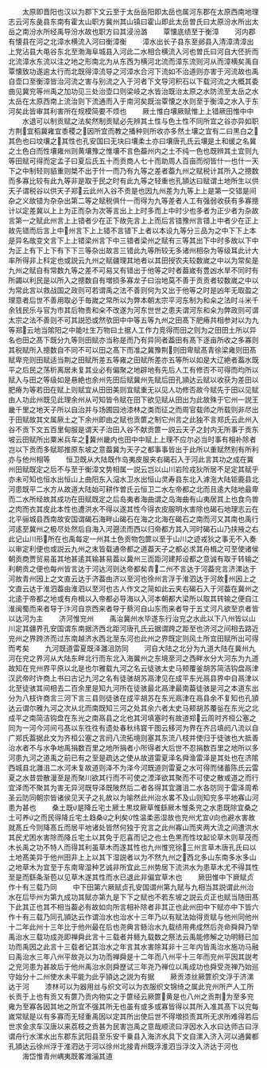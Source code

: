 <!-- { "loadSidebar": true } -->
　　太原即晋阳也汉以为郡下文云至于太岳岳阳即太岳也属河东郡在太原西南地理志云河东彘县东南有霍太山职方冀州其山镇曰霍山即此太岳曽氏曰太原汾水所出太岳之南汾水所经禹导汾水故也职方曰其浸汾潞
　　覃懐底绩至于衡漳
　　河内郡有懐县在河之北漳水横流入河曰衡漳衡
　　漳水出长子县东至邺县入清漳清漳出上党沾县大黾谷东北至渤海阜城县入河此二水相合横流入河也曽氏曰河自大伾折而北流漳水东流以注之地之形南北为从东西为横河北流而漳东流则河从而漳横矣禹自覃懐致功遂逾太行而北既得漳流导之河漳水合河下流如不治道则亦害于河流故也禹自壶口至衡漳皆治河流之害与别流之入于河者下文导河积石以下载河流之大概其委曲见冀兖等州禹之加功见三处治壶口则梁岐之水皆治既治太原之水防流至太岳之水太岳在太原西南上流治则下流通而入于南河矣既治覃懐之水则至于衡漳之水入于东河矣此皆审其利害所在规模简要不烦也
　　厥土惟白壤厥赋惟上上错厥田惟中中
　　水退可以制贡赋之法矣然制贡赋必先辨其土性与色土性不同所宜之谷亦异如职方荆宜稻冀雍宜黍稷之因所宜而教之播种则所收亦多然土壤之宜有二曰黒白之其色也曰坟壤之其性也孔安国曰无块曰壤柔土亦曰壤唐孔氏云壤是土和缓之名冀之土色白而性壤雍州则黄壤豫之惟壤不言色葢州内之土不纯一色也既辨其土宜则九等田赋可得而定孟子曰夏后氏五十而贡商人七十而助周人百亩而彻皆什一也什一天下之中制轻则貊重则桀不出于什一而乃有九等之差者葢九州之赋税计其所入之摠数而多寡比较有此九等非是取于民之时有此九等之轻重也孔頴达曰赋谓土地所生以供天子谓税谷以供天子郑云此州入谷不贡是也因九州差为九等上上是第一交错是间杂之义故错为杂杂出第二等之赋税俱什一而得为九等差者人工有强弱收获有多寡摠计以定差冀以上上为正而杂为次等言出上上时多而上中时少也多者为正少者为杂故言第一之赋此州言上上错者少在正下故先言上上而后言错豫州言错上中者少在正上故先错而后言上中州言下上上错不言错下上者以本设九等分三品为之中下下上本是异名故变文言下上上错梁州言下中三错者梁州之赋有三等其出下中时多故以下中为正上有下上下有下下三等杂出故言三错此九等所较无多诸州相杂为等级耳此计大率所得非上科定也或説云九州之赋疆理其地者以其田授农夫较数嵗之中以为常矣是九州之赋自有常数九等之差不可易又有错出于他等之时者葢嵗有豊凶水旱不同时有所蠲以利民是以所入之摠数自有増损多寡龙子曰治地莫不善于贡贡者较数嵗之中以为常此言以救战国之政则可若谓禹之法不善则何为又出于他等之时是凶年无取盈之理意者后世不善用取必于毎嵗之常所以为弊本朝太宗平河东制为和籴之法时斗米千余钱民乐与官为市其后物贵和籴不改遂为河东世世之患夫谓河东和籴为弊政则可谓太宗之法不善则不可其説恐或然欤田中中等五等九州之田髙下肥瘠共相参对以为九等郑云地当隂阳之中能吐生万物曰土据人工作力竞得而田之则为之田田土所以异名也田之髙下既分九等则田赋亦当称是而乃有异同者葢田有髙下逐亩所收之多寡则其税赋所入摠数自不同不可以田之髙下而准之冀豫荆则田卑赋髙青徐梁雍则田髙赋卑兖则田赋适当荆之田赋所差五等雍之田赋所差亦五等所以如是大辽絶者葢水既平之后民之荡析离居未复其业必有偏聚之地辟地有先后人工有修否不可得而均所以赋入与田之等级如是悬絶也余州先田后赋冀州先赋后田孔頴达云赋以收获为差田以肥瘠为等若田在赋上则赋宜从田田美则宜赋重无以见人功修否故今赋先于田以见赋由人功此州既见此理余州从可知皆令赋在田下欲见赋从田出为此故殊于它州一説王畿千里之地天子所以自治并与场圃园池漆林之类而征之而周官载师之所载则非尽出于田赋故其文属厥土之下余州即由之赋也贡篚之制它州言之此独不言郑氏云此州入谷不贡下文五百里甸服是谓天子治田入谷不献贡篚一説云天子之封内无所事于贡东坡云田赋所出粟米兵车之冀州畿内也田中中赋上上理不应尔必当时事有相补除者岂以下贡而多赋耶推原东坡之意葢冀为天子之都事事皆出于此所以重赋然别有所利亦与他州相等
　　恒卫既从大陆既作岛夷皮服夹右碣石入于河此言其功之成在冀州田赋既定之后不与至于衡漳文势相属一説云岂以山川岩险戎狄所居不足定其赋乎亦未可知也恒水出恒山上曲阳东入滱水卫水出恒山灵寿县东北入滹沲大陆钜鹿县北河患既平二水方从故道大陆始可耕作曽氏云恒卫二水左帝都之北而且逺大陆地最卑而二水所经故其成功在田赋既定之后岛夷者海曲谓之岛海曲有山夷居其上也食鸟兽之肉而衣其皮此本性也遭洪水不得以遂其性今得衣皮服明水害除也碣石地理志云在北平骊城县西南故安国谓碣石海畔山碣石在海之北海在碣石之南而河又其南也禹行河逺至冀州之极尽处然后自海入河遡流而西以归帝都方其入河时碣石山乃挟掖之右此记山川形所在也禹每定一州其土色贡物包篚以至于山川之迹戎狄之事无不入奏以审定利便也或説云九州之末皆载通帝都之道葢天子之都必求其舟楫之可至使诸侯朝贡商贾贸易虽其地甚逺其输甚易葢以冀州三靣距河建邦设都之意诚有取于转输之利朝贡之便也每州皆言达于河达河则达帝都矣青二州不言达于河葢兖言济漯达于河故青州因上之文直云达于济葢由济以至河也徐州言浮于淮泗达于河故州因上之文直云达于淮泗葢由淮泗以至河也古人作文之简如此云夹右碣石入于河葢在冀州之北逺于帝都之地或有舟楫以入帝都必导海以入河本朝都大梁所以取其转输之便自江淮闽蜀而来者导于汴河自京西来者导于蔡河自山东而来者导于五丈河凡欲至京者皆以达河为主
　　济河惟兖州
　　禹治冀州水毕遂东行治兖之水此以下八州皆以山川定其疆界孔安国谓东南据济西北距河唐孔氏云据谓跨之距至也济河之间相去路近兖州之界跨济而过东南越济水西北至东河也此州之界既定则风土所宜田赋所出可得而考矣
　　九河既道雷夏既泽灉沮防同
　　河自大陆之北分为九道大陆在冀州九河在兖之界河从大陆东畔北行而东北入海冀州之东境至河之西畔水分大河东为九道故知在兖州界平原以北是也尔雅载九河之名云徒骇太史马颊覆釜胡苏简洁钩盘鬲津汉武帝时许商上书曰古记九河之名有徒骇胡苏鬲津见在成平东光鬲县界中自鬲津以北至徒骇其间相去二百余里是知九河所在徒骇最北鬲津最南葢徒骇是河之本道东出分为八枝许商言三河下言三县则徒骇在成平胡苏在东光鬲津在鬲县余不复知也孔頴达云谓尔雅九河之次从北而南既知三河之处其余六者太史马颊胡苏覆釡在东光之北成平之南简洁钩盘在东光之南鬲县之北也其河填塞时有故道郑云周时齐桓公塞之同为一河今河间弓髙以东徃徃有遗处春秋纬寳干图云移河为界在齐吕填阏八流以自广郑氏葢据此文为齐桓公塞之言阏八流拓境则塞其东流八枝并使归于徒骇也大抵善治水者不与水争地禹捐数百里之地所捐者小所得者大后世不忍捐数百里之地所以多河患九河之道禹之前已有之至是疏达之使从故道雷夏泽名舜渔雷泽是其处也在济隂西城县北灉沮二水河未复故道则泽不为泽今河既道则雷夏之水可得而储蓄陈氏云雷夏之水昔尝散漫至是而聚川欲其行而不可使之湮泽欲其聚而不可使之散或道之而行宜泽而不聚其为害无异河既导泽既陂然后二者各得其宜灉沮二水各防同于雷泽周希圣云防同朝宗皆诸侯见天子之礼故以为喻然此州治水畧不及山则知兖多平地寡山河患为甚也
　　桑土既是降丘宅土厥土黒坟厥草惟繇厥木惟条兖之水患既除宜桑之土可养之而民得降丘宅土趋桑之利矣性温柔恶湿故也兖州尤宜向也避水害故就髙丘今则降髙丘而居平地诸处皆然何独于兖言之此州寡山而夹两大流之间遭洪水其民尤困水害除而降丘宅土以其免于厄喜而记之也土色黒而性坟起论草木则草茂而木长禹之功不特人而得其利虽草木而遂其性也九州惟兖徐三州言草木唐孔氏曰以土地髙美异于他州田非上上以其下湿説者以为不然九州之西北多山东南多水多山之地草木为宜至于东南卑湿种艺诚非所宜此三州势居下流洪水为患草木尤不得其性至是而繇条渐苞以见草木遂其性而水已退此非偏宜草木也
　　厥田惟中下厥赋贞作十有三载乃同
　　中下田第六厥赋贞孔安国谓州第九赋与九相当其説谓此州治水在后毕州为第九成功其赋亦第九是下下之赋也不若东坡之説云贞正也赋当随田髙下此其正也其不相当葢必有故如向所言相补除者非其正也此州田中下赋亦中下皆六作十有三载乃同孔頴达云作谓治水也治水十三年乃以有赋法始得贡赋与他州同他州十二年此州十三年比于他州最在后也尧典言鲧治水九载绩用弗成然后尧命舜舜乃举禹治水三载功成尧即禅舜此言十三载者并鲧九载数之祭法云禹能修解之功明鲧已加功而禹因之此言十三载者记其治水之年言其水害除耳非十三年内皆禹治水施功马融曰禹治水三年八州平故尧以为功而禅舜是十二年而八州平十三年而兖州平因其説考之兖河患为甚故后于他州禹治水则舜歴试三年尧乃禅位以禹成功也舜受尧禅乃始巡守始分十二州使水未平能为此乎頴达之説为有据
　　厥贡漆丝厥篚织文浮于济漯达于河
　　漆林可以为器用丝与织文可以为衣服织文锦绮之属此兖州所产人工所长贡于上也有贡又有篚乃贡内物实之于篚经云厥篚黄是也八州之贡荆为至多兖雍为至寡各因其地之所宜不强其所无也虽有或多或寡皆得以其所入准其髙下以兖每嵗常赋是以有多寡而无轻重禹因以定其所出使后世不得増损责其所无求所难得若后世求金求车汉唐以来荔枝之贡甚为民害岂禹之意哉顺流曰浮因水入水曰达师古曰浮谓舟行水漯水出东郡东武阳县至乐安千乗县入海济水具下文自漯入济入河以通冀都孔頴达云徐州浮于淮泗达于河以徐州北接青州既浮淮泗当浮汶入济达于河也
　　海岱惟青州嵎夷既畧潍淄其道
